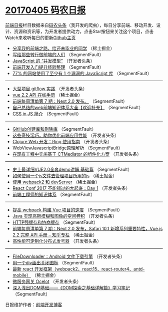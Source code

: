 # [20170405 码农日报](05.md)

[前端日报](https://qdkfweb.cn/c/news)栏目数据来自[码农头条](https://toutiao.qdkfweb.cn/)（我开发的爬虫），每日分享前端、移动开发、设计、资源和资讯等，为开发者提供动力，点击Star按钮来关注这个项目，点击Watch来收听每日的更新[Github主页](https://github.com/kujian/frontendDaily)
* [分享我的前端之路，给还未毕业的同学](https://toutiao.qdkfweb.cn/33293.html) （稀土掘金）
* [写给那些转行做前端的人们](https://toutiao.qdkfweb.cn/33328.html) （SegmentFault）
* [JavaScript 的 “并发模型”](https://toutiao.qdkfweb.cn/33373.html) （开发者头条）
* [前端开发入门提升经验整理](https://toutiao.qdkfweb.cn/33329.html) （SegmentFault）
* [77% 的网站使用了至少有 1 个漏洞的 JavaScript 库](https://toutiao.qdkfweb.cn/33346.html) （SegmentFault）

***
* [大型项目 gitflow 实践](https://toutiao.qdkfweb.cn/33369.html) （开发者头条）
* [vue 2.2 API 在线手册](https://toutiao.qdkfweb.cn/33302.html) （稀土掘金）
* [前端每周清单第 7 期：Next 2.0 发布。](https://toutiao.qdkfweb.cn/33322.html) （SegmentFault）
* [自己总结的web前端知识体系大全【欢迎补充】](https://toutiao.qdkfweb.cn/33326.html) （SegmentFault）
* [CSS in JS 简介](https://toutiao.qdkfweb.cn/33331.html) （SegmentFault）

***
* [GitHub创建库和删除库](https://toutiao.qdkfweb.cn/33353.html) （SegmentFault）
* [这些奇技淫巧，助你优化前端应用性能](https://toutiao.qdkfweb.cn/33365.html) （开发者头条）
* [Clojure Web 开发：Ring 使用指南](https://toutiao.qdkfweb.cn/33376.html) （开发者头条）
* [WebViewJavascriptBridge原理解析](https://toutiao.qdkfweb.cn/33345.html) （SegmentFault）
* [在现有工程中实施基于 CTMediator 的组件化方案](https://toutiao.qdkfweb.cn/33377.html) （开发者头条）

***
* [史上最详细VUE2.0全套demo讲解 基础篇](https://toutiao.qdkfweb.cn/33330.html) （SegmentFault）
* [如何使用一个js文件去管理项目所用的js](https://toutiao.qdkfweb.cn/33308.html) （稀土掘金）
* [使用 webpack2 和 devServer](https://toutiao.qdkfweb.cn/33309.html) （稀土掘金）
* [React Conf 2017 不能错过的大起底：Day 1](https://toutiao.qdkfweb.cn/33371.html) （开发者头条）
* [前端工程师的知识体系](https://toutiao.qdkfweb.cn/33324.html) （SegmentFault）

***
* [提高 webpack 构建 Vue 项目的速度](https://toutiao.qdkfweb.cn/33332.html) （SegmentFault）
* [Java 实现高斯模糊和图像的空间卷积](https://toutiao.qdkfweb.cn/33372.html) （开发者头条）
* [HTTP强缓存和协商缓存](https://toutiao.qdkfweb.cn/33350.html) （SegmentFault）
* [前端每周清单第 7 期：Next 2.0 发布，Safari 10.1 新增系列重要特性，Vue.js 2.2 完整 API 手册 &#8211; 知乎专栏](https://toutiao.qdkfweb.cn/33295.html) （稀土掘金）
* [高性能可定制化分布式发号器](https://toutiao.qdkfweb.cn/33374.html) （开发者头条）

***
* [FileDownloader：Android 文件下载引擎](https://toutiao.qdkfweb.cn/33375.html) （开发者头条）
* [用一个div画出关闭图标](https://toutiao.qdkfweb.cn/33355.html) （SegmentFault）
* [最新 react 开发框架（webpack2、react15、react-router4、antd-mobile）](https://toutiao.qdkfweb.cn/33301.html) （稀土掘金）
* [微服务网关 Ocelot](https://toutiao.qdkfweb.cn/33370.html) （开发者头条）
* [深入浅出DOM基础——《DOM探索之基础详解篇》学习笔记](https://toutiao.qdkfweb.cn/33333.html) （SegmentFault）

日报维护作者：[前端开发博客](https://qdkfweb.cn/) 